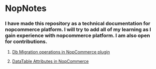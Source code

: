 # NopNotes
### I have made this repository as a technical documentation for nopcommerce platform. I will try to add all of my learning as I gain experience with nopcommerce platform. I am also open for contributions.
1. [Db Migration operations in NopCommerce plugin](NopMigrationOperations.md)

2. [DataTable Attributes in NopCommerce](DataTables.md)

